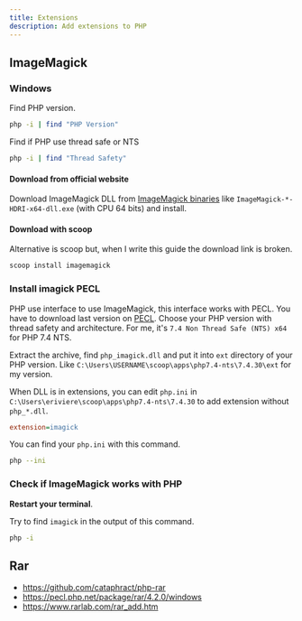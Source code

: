 ```yaml
---
title: Extensions
description: Add extensions to PHP
---
```


## ImageMagick

### Windows

Find PHP version.

```sh
php -i | find "PHP Version"
```

Find if PHP use thread safe or NTS

```sh
php -i | find "Thread Safety"
```

#### Download from official website

Download ImageMagick DLL from [ImageMagick binaries](https://imagemagick.org/script/download.php#windows) like `ImageMagick-*-HDRI-x64-dll.exe` (with CPU 64 bits) and install.

#### Download with scoop

Alternative is scoop but, when I write this guide the download link is broken.

```sh
scoop install imagemagick
```

### Install imagick PECL

PHP use interface to use ImageMagick, this interface works with PECL. You have to download last version on [PECL](https://pecl.php.net/package/imagick/3.7.0/windows). Choose your PHP version with thread safety and architecture. For me, it's `7.4 Non Thread Safe (NTS) x64` for PHP 7.4 NTS.

Extract the archive, find `php_imagick.dll` and put it into `ext` directory of your PHP version. Like `C:\Users\USERNAME\scoop\apps\php7.4-nts\7.4.30\ext` for my version.

When DLL is in extensions, you can edit `php.ini` in `C:\Users\eriviere\scoop\apps\php7.4-nts\7.4.30` to add extension without `php_*.dll`.

```ini [C:\Users\eriviere\scoop\apps\php7.4-nts\7.4.30\php.ini]
extension=imagick
```

You can find your `php.ini` with this command.

```sh
php --ini
```

### Check if ImageMagick works with PHP

**Restart your terminal**.

Try to find `imagick` in the output of this command.

```sh
php -i
```

## Rar

- <https://github.com/cataphract/php-rar>
- <https://pecl.php.net/package/rar/4.2.0/windows>
- <https://www.rarlab.com/rar_add.htm>
